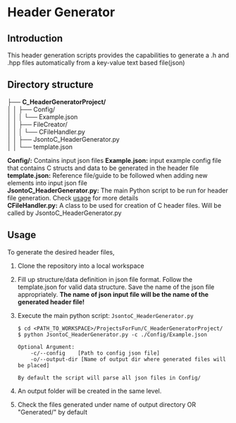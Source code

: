# Header Generator
## Introduction
This header generation scripts provides the capabilities to generate a .h and .hpp files automatically from a key-value text based file(json)

## Directory structure

├── **C_HeaderGeneratorProject/**   
│   │   ├── Config/  
│   │   │   └── Example.json  
│   │   ├── FileCreator/  
│   │   │   └── CFileHandler.py  
│   │   ├── JsontoC_HeaderGenerator.py   
│   │   └── template.json  

**Config/:** Contains input json files
**Example.json:** input example config file that contains C structs and data to be generated in the header file  
**template.json:** Reference file/guide to be followed when adding new elements into input json file  
**JsontoC_HeaderGenerator.py:** The main Python script to be run for header file generation. Check [usage](##Usage) for more details  
**CFileHandler.py:** A class to be used for creation of C header files. Will be called by JsontoC_HeaderGenerator.py    

## Usage
To generate the desired header files,
1. Clone the repository into a local workspace
2. Fill up structure/data definition in json file format. Follow the template.json for valid data structure. Save the name of the json file appropriately. **The name of json input file will be the name of the generated header file!**

3. Execute the main python script:  `JsontoC_HeaderGenerator.py`
	```shell
 	$ cd <PATH_TO_WORKSPACE>/ProjectsForFun/C_HeaderGeneratorProject/
	$ python JsontoC_HeaderGenerator.py -c ./Config/Example.json

	Optional Argument:
		-c/--config    [Path to config json file]
		-o/--output-dir [Name of output dir where generated files will be placed]
		
	By default the script will parse all json files in Config/
	```
4.  An output folder will be created in the same level.

5.  Check the files generated under name of output directory OR "Generated/" by default
